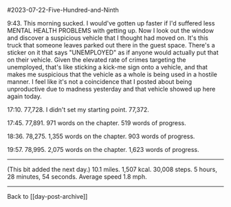 #2023-07-22-Five-Hundred-and-Ninth

9:43.  This morning sucked.  I would've gotten up faster if I'd suffered less MENTAL HEALTH PROBLEMS with getting up.  Now I look out the window and discover a suspicious vehicle that I thought had moved on.  It's this truck that someone leaves parked out there in the guest space.  There's a sticker on it that says "UNEMPLOYED" as if anyone would actually put that on their vehicle.  Given the elevated rate of crimes targeting the unemployed, that's like sticking a kick-me sign onto a vehicle, and that makes me suspicious that the vehicle as a whole is being used in a hostile manner.  I feel like it's not a coincidence that I posted about being unproductive due to madness yesterday and that vehicle showed up here again today.

17:10.  77,728.  I didn't set my starting point.  77,372.

17:45.  77,891.  971 words on the chapter.  519 words of progress.

18:36.  78,275.  1,355 words on the chapter.  903 words of progress.

19:57.  78,995.  2,075 words on the chapter.  1,623 words of progress.

---
(This bit added the next day.)  10.1 miles.  1,507 kcal.  30,008 steps.  5 hours, 28 minutes, 54 seconds.  Average speed 1.8 mph.

---
Back to [[day-post-archive]]